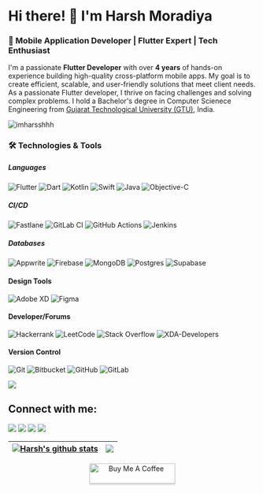 # Hi there! 👋 I'm Harsh Moradiya

### 🚀 Mobile Application Developer | Flutter Expert | Tech Enthusiast


I'm a passionate **Flutter Developer** with over **4 years** of hands-on experience building high-quality cross-platform mobile apps. My goal is to create efficient, scalable, and user-friendly solutions that meet client needs. As a passionate Flutter developer, I thrive on facing challenges and solving complex problems. I hold a Bachelor's degree in Computer Scienece Engineering from [Gujarat Technological University (GTU)](https://www.gtu.ac.in/), India.

<p align="left"> <img src="https://komarev.com/ghpvc/?username=imharsshhh&label=Views&color=red&style=plastic&style=for-the-badge" alt="imharsshhh" /> </p>

### 🛠️ Technologies & Tools

##### Languages

![Flutter](https://img.shields.io/badge/Flutter-%2302569B.svg?style=for-the-badge&logo=Flutter&logoColor=white)&nbsp;![Dart](https://img.shields.io/badge/dart-%230175C2.svg?style=for-the-badge&logo=dart&logoColor=white)&nbsp;![Kotlin](https://img.shields.io/badge/kotlin-%237F52FF.svg?style=for-the-badge&logo=kotlin&logoColor=white)&nbsp;![Swift](https://img.shields.io/badge/swift-F54A2A?style=for-the-badge&logo=swift&logoColor=white)&nbsp;![Java](https://img.shields.io/badge/java-%23ED8B00.svg?style=for-the-badge&logo=openjdk&logoColor=white)&nbsp;![Objective-C](https://img.shields.io/badge/OBJECTIVE--C-%233A95E3.svg?style=for-the-badge&logo=apple&logoColor=white)

##### CI/CD

![Fastlane](https://img.shields.io/badge/fastlane-%2382bd4e.svg?style=for-the-badge&logo=fastlane&logoColor=black)&nbsp;![GitLab CI](https://img.shields.io/badge/gitlab%20ci-%23181717.svg?style=for-the-badge&logo=gitlab&logoColor=white)&nbsp;![GitHub Actions](https://img.shields.io/badge/github%20actions-%232671E5.svg?style=for-the-badge&logo=githubactions&logoColor=white)&nbsp;![Jenkins](https://img.shields.io/badge/jenkins-%232C5263.svg?style=for-the-badge&logo=jenkins&logoColor=white)

##### Databases

![Appwrite](https://img.shields.io/badge/Appwrite-%23FD366E.svg?style=for-the-badge&logo=appwrite&logoColor=white)&nbsp;![Firebase](https://img.shields.io/badge/firebase-a08021?style=for-the-badge&logo=firebase&logoColor=ffcd34)&nbsp;![MongoDB](https://img.shields.io/badge/MongoDB-%234ea94b.svg?style=for-the-badge&logo=mongodb&logoColor=white)&nbsp;![Postgres](https://img.shields.io/badge/postgres-%23316192.svg?style=for-the-badge&logo=postgresql&logoColor=white)&nbsp;![Supabase](https://img.shields.io/badge/Supabase-3ECF8E?style=for-the-badge&logo=supabase&logoColor=white)

#### Design Tools

![Adobe XD](https://img.shields.io/badge/Adobe%20XD-470137?style=for-the-badge&logo=Adobe%20XD&logoColor=#FF61F6)&nbsp;![Figma](https://img.shields.io/badge/figma-%23F24E1E.svg?style=for-the-badge&logo=figma&logoColor=white)

####  Developer/Forums

![Hackerrank](https://img.shields.io/badge/-Hackerrank-2EC866?style=for-the-badge&logo=HackerRank&logoColor=white)&nbsp;![LeetCode](https://img.shields.io/badge/LeetCode-000000?style=for-the-badge&logo=LeetCode&logoColor=#d16c06)&nbsp;![Stack Overflow](https://img.shields.io/badge/-Stackoverflow-FE7A16?style=for-the-badge&logo=stack-overflow&logoColor=white)&nbsp;![XDA-Developers](https://img.shields.io/badge/XDA--Developers-%23AC6E2F.svg?style=for-the-badge&logo=XDA-Developers&logoColor=white)

#### Version Control

![Git](https://img.shields.io/badge/git-%23F05033.svg?style=for-the-badge&logo=git&logoColor=white)&nbsp;![Bitbucket](https://img.shields.io/badge/bitbucket-%230047B3.svg?style=for-the-badge&logo=bitbucket&logoColor=white)&nbsp;![GitHub](https://img.shields.io/badge/github-%23121011.svg?style=for-the-badge&logo=github&logoColor=white)&nbsp;![GitLab](https://img.shields.io/badge/gitlab-%23181717.svg?style=for-the-badge&logo=gitlab&logoColor=white)

[![](https://visitcount.itsvg.in/api?id=imharsshhh&icon=0&color=1)](https://visitcount.itsvg.in)

## Connect with me:

<p align = "center">

[<img src="https://img.shields.io/badge/twitter-%231DA1F2.svg?&style=for-the-badge&logo=twitter&logoColor=white&color=black" />](https://x.com/HarshMoradiya2) 
[<img src="https://img.shields.io/badge/linkedin-%2312100E.svg?&style=for-the-badge&logo=linkedin&logoColor=white&color=black" />](https://www.linkedin.com/in/moradiya-harsh/)
[<img src="https://img.shields.io/badge/medium-%2312100E.svg?&style=for-the-badge&logo=medium&logoColor=white&color=black" />](https://medium.com/@moradiyas.cool)
[<img src="https://img.shields.io/badge/instagram-%2312100E.svg?&style=for-the-badge&logo=instagram&logoColor=white&color=black" />](https://instagram.com/harsh_moradiya)
</p>

| <a href="https://github.com/imharsshhh/github-readme-stats"><img align="center" src="https://github-readme-stats.vercel.app/api?username=imharsshhh&show_icons=true&include_all_commits=true&theme=buefy&hide_border=true" alt="Harsh's github stats" /></a> | <a href="https://github.com/imharsshhh/github-readme-stats"><img align="center" src="https://github-readme-stats.vercel.app/api/top-langs/?username=imharsshhh&layout=compact&theme=buefy&hide_border=true" /></a> |
| ------------- | ------------- |

<div align="center">
    <a href="https://buymeacoffee.com/harsh.moradiya" target="_blank"><img src="https://www.buymeacoffee.com/assets/img/custom_images/orange_img.png" alt="Buy Me A Coffee" style="height: 41px !important;width: 174px !important;box-shadow: 0px 3px 2px 0px rgba(190, 190, 190, 0.5) !important;-webkit-box-shadow: 0px 3px 2px 0px rgba(190, 190, 190, 0.5) !important;" ></a>


